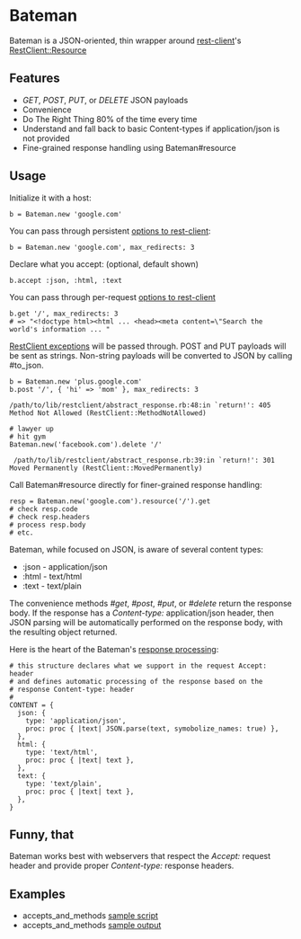 Bateman
=======
Bateman is a JSON-oriented, thin wrapper around [rest-client](https://github.com/rest-client/rest-client)'s [RestClient::Resource](https://github.com/rest-client/rest-client#usage-activeresource-style)

Features
--------
* *GET*, *POST*, *PUT*, or *DELETE* JSON payloads
* Convenience
* Do The Right Thing 80% of the time every time
* Understand and fall back to basic Content-types if application/json is not provided
* Fine-grained response handling using Bateman#resource

Usage
-----
Initialize it with a host:

    b = Bateman.new 'google.com'

You can pass through persistent [options to rest-client](https://github.com/rest-client/rest-client/blob/master/lib/restclient/request.rb):

    b = Bateman.new 'google.com', max_redirects: 3

Declare what you accept: (optional, default shown)

    b.accept :json, :html, :text

You can pass through per-request [options to rest-client](https://github.com/rest-client/rest-client/blob/master/lib/restclient/request.rb)

    b.get '/', max_redirects: 3
    # => "<!doctype html><html ... <head><meta content=\"Search the world's information ... "

[RestClient exceptions](https://github.com/rest-client/rest-client/blob/master/lib/restclient/exceptions.rb) will be passed through.  POST and PUT payloads will be sent as strings.  Non-string payloads will be converted to JSON by calling #to_json.

    b = Bateman.new 'plus.google.com'
    b.post '/', { 'hi' => 'mom' }, max_redirects: 3

    /path/to/lib/restclient/abstract_response.rb:48:in `return!': 405 Method Not Allowed (RestClient::MethodNotAllowed)

    # lawyer up
    # hit gym
    Bateman.new('facebook.com').delete '/'

     /path/to/lib/restclient/abstract_response.rb:39:in `return!': 301 Moved Permanently (RestClient::MovedPermanently)

Call Bateman#resource directly for finer-grained response handling:

    resp = Bateman.new('google.com').resource('/').get
    # check resp.code
    # check resp.headers
    # process resp.body
    # etc.

Bateman, while focused on JSON, is aware of several content types:
* :json - application/json
* :html - text/html
* :text - text/plain

The convenience methods *#get*, *#post*, *#put*, or *#delete* return the response body.  If the response has a *Content-type:* application/json header, then JSON parsing will be automatically performed on the response body, with the resulting object returned.

Here is the heart of the Bateman's [response processing](https://github.com/rickhull/bateman/blob/master/lib/bateman.rb#L37):

    # this structure declares what we support in the request Accept: header
    # and defines automatic processing of the response based on the
    # response Content-type: header
    #
    CONTENT = {
      json: {
        type: 'application/json',
        proc: proc { |text| JSON.parse(text, symobolize_names: true) },
      },
      html: {
        type: 'text/html',
        proc: proc { |text| text },
      },
      text: {
        type: 'text/plain',
        proc: proc { |text| text },
      },
    }

Funny, that
-----------
Bateman works best with webservers that respect the *Accept:* request header and provide proper *Content-type:* response headers.

Examples
--------
* accepts_and_methods [sample script](https://github.com/rickhull/bateman/blob/master/examples/accepts_and_methods.rb)
* accepts_and_methods [sample output](https://github.com/rickhull/bateman/blob/master/examples/accepts_and_methods.txt)
